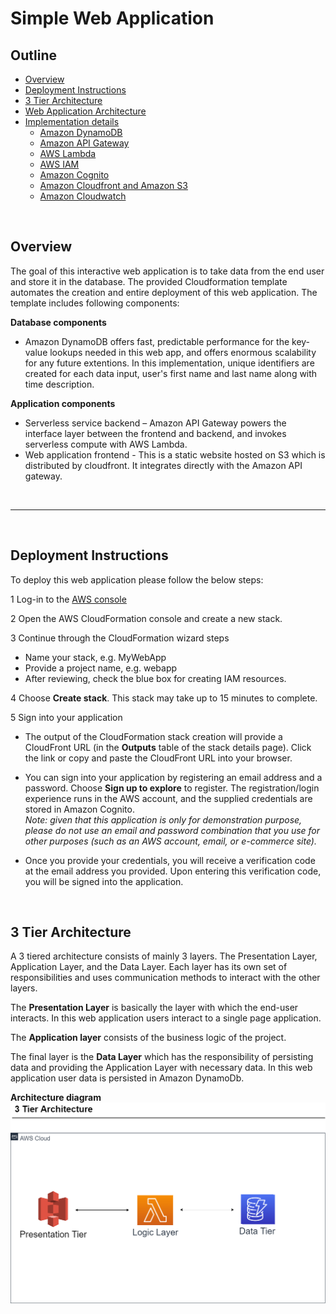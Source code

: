 # Simple Web Application
## Outline

- [Overview](#overview)
- [Deployment Instructions](#deployment-instructions)
- [3 Tier Architecture](#3-tier-architecture)
- [Web Application Architecture](#web-application-architecture)
- [Implementation details](#implementation-details)
  - [Amazon DynamoDB](#amazon-dynamodb)
  - [Amazon API Gateway](#amazon-api-gateway)
  - [AWS Lambda](#aws-lambda)
  - [AWS IAM](#aws-iam)
  - [Amazon Cognito](#amazon-cognito)
  - [Amazon Cloudfront and Amazon S3](#amazon-cloudfront-and-amazon-s3)
  - [Amazon Cloudwatch](#amazon-cloudwatch)


&nbsp;

## Overview

The goal of this interactive web application is to take data from the end user and store it in the database. The provided Cloudformation template automates the creation and entire deployment of this web application. The template includes following components:

**Database components**

*  Amazon DynamoDB offers fast, predictable performance for the key-value lookups needed in this web app, and offers enormous scalability for any future extentions. In this implementation, unique identifiers are created for each data input, user's first name and last name along with time description.

**Application components**

* Serverless service backend – Amazon API Gateway powers the interface layer between the frontend and backend, and invokes serverless compute with AWS Lambda. 
* Web application frontend - This is a static website hosted on S3 which is distributed by cloudfront. It integrates directly with the Amazon API gateway. 

&nbsp;

---

&nbsp;

## Deployment Instructions

To deploy this web application please follow the below steps:

1 Log-in to the [AWS console](https://console.aws.amazon.com/)

2 Open the AWS CloudFormation console and create a new stack. 

3 Continue through the CloudFormation wizard steps

- Name your stack, e.g. MyWebApp
- Provide a project name, e.g. webapp
- After reviewing, check the blue box for creating IAM resources.

4 Choose **Create stack**. This stack may take up to 15 minutes to complete.

5 Sign into your application 

- The output of the CloudFormation stack creation will provide a CloudFront URL (in the **Outputs** table of the stack details page).  Click the link or copy and paste the CloudFront URL into your browser.

- You can sign into your application by registering an email address and a password.  Choose **Sign up to explore** to register.  The registration/login experience runs in the AWS account, and the supplied credentials are stored in Amazon Cognito.  
*Note: given that this application is only for demonstration purpose, please do not use an email and password combination that you use for other purposes (such as an AWS account, email, or e-commerce site).*

- Once you provide your credentials, you will receive a verification code at the email address you provided. Upon entering this verification code, you will be signed into the application.

&nbsp;

## 3 Tier Architecture

A 3 tiered architecture consists of mainly 3 layers. The Presentation Layer, Application Layer, and the Data Layer. Each layer has its own set of responsibilities and uses communication methods to interact with the other layers.

The **Presentation Layer** is basically the layer with which the end-user interacts. In this web application users interact to a single page application.

The **Application layer** consists of the business logic of the project. 

The final layer is the **Data Layer** which has the responsibility of persisting data and providing the Application Layer with necessary data. In this web application user data is persisted in Amazon DynamoDb.

**Architecture diagram**
![](https://github.com/adityadeole24/Deloitte-Challenge/blob/main/Readme-images/3%20Tier%20Architecture.png)













